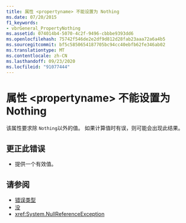 ```yaml
---
title: 属性 <propertyname> 不能设置为 Nothing
ms.date: 07/20/2015
f1_keywords:
- vbrGeneral_PropertyNothing
ms.assetid: 074014b4-5070-4c2f-9496-cbbbe9393dd6
ms.openlocfilehash: 75742f546de2e2df9d812d28fab23aaa72a6a4b5
ms.sourcegitcommit: bf5c5850654187705bc94cc40ebfb62fe346ab02
ms.translationtype: MT
ms.contentlocale: zh-CN
ms.lasthandoff: 09/23/2020
ms.locfileid: "91077444"
---
```

# <a name="property-propertyname-cannot-be-set-to-nothing"></a>属性 \<propertyname> 不能设置为 Nothing

该属性要求除 `Nothing`以外的值。 如果计算值时有误，则可能会出现此结果。  
  
## <a name="to-correct-this-error"></a>更正此错误  
  
- 提供一个有效值。  
  
## <a name="see-also"></a>请参阅

- [错误类型](../programming-guide/language-features/error-types.md)
- [没](../language-reference/nothing.md)
- <xref:System.NullReferenceException>
